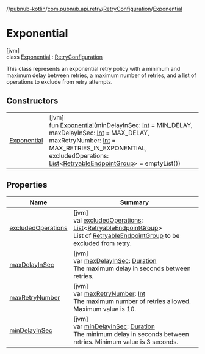 //[pubnub-kotlin](../../../../index.md)/[com.pubnub.api.retry](../../index.md)/[RetryConfiguration](../index.md)/[Exponential](index.md)

# Exponential

[jvm]\
class [Exponential](index.md) : [RetryConfiguration](../index.md)

This class represents an exponential retry policy with a minimum and maximum delay between retries, a maximum number of retries, and a list of operations to exclude from retry attempts.

## Constructors

| | |
|---|---|
| [Exponential](-exponential.md) | [jvm]<br>fun [Exponential](-exponential.md)(minDelayInSec: [Int](https://kotlinlang.org/api/latest/jvm/stdlib/kotlin/-int/index.html) = MIN_DELAY, maxDelayInSec: [Int](https://kotlinlang.org/api/latest/jvm/stdlib/kotlin/-int/index.html) = MAX_DELAY, maxRetryNumber: [Int](https://kotlinlang.org/api/latest/jvm/stdlib/kotlin/-int/index.html) = MAX_RETRIES_IN_EXPONENTIAL, excludedOperations: [List](https://kotlinlang.org/api/latest/jvm/stdlib/kotlin.collections/-list/index.html)&lt;[RetryableEndpointGroup](../../-retryable-endpoint-group/index.md)&gt; = emptyList()) |

## Properties

| Name | Summary |
|---|---|
| [excludedOperations](excluded-operations.md) | [jvm]<br>val [excludedOperations](excluded-operations.md): [List](https://kotlinlang.org/api/latest/jvm/stdlib/kotlin.collections/-list/index.html)&lt;[RetryableEndpointGroup](../../-retryable-endpoint-group/index.md)&gt;<br>List of [RetryableEndpointGroup](../../-retryable-endpoint-group/index.md) to be excluded from retry. |
| [maxDelayInSec](max-delay-in-sec.md) | [jvm]<br>var [maxDelayInSec](max-delay-in-sec.md): [Duration](https://kotlinlang.org/api/latest/jvm/stdlib/kotlin.time/-duration/index.html)<br>The maximum delay in seconds between retries. |
| [maxRetryNumber](max-retry-number.md) | [jvm]<br>var [maxRetryNumber](max-retry-number.md): [Int](https://kotlinlang.org/api/latest/jvm/stdlib/kotlin/-int/index.html)<br>The maximum number of retries allowed. Maximum value is 10. |
| [minDelayInSec](min-delay-in-sec.md) | [jvm]<br>var [minDelayInSec](min-delay-in-sec.md): [Duration](https://kotlinlang.org/api/latest/jvm/stdlib/kotlin.time/-duration/index.html)<br>The minimum delay in seconds between retries. Minimum value is 3 seconds. |
